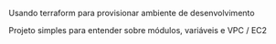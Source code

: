 Usando terraform para provisionar ambiente de desenvolvimento




Projeto simples para entender sobre módulos, variáveis e VPC / EC2
